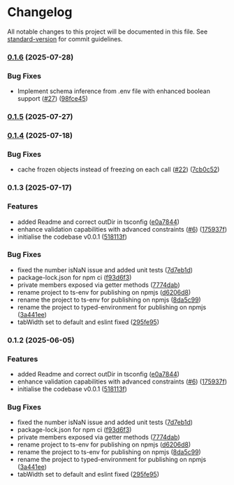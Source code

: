 # Changelog

All notable changes to this project will be documented in this file. See [standard-version](https://github.com/conventional-changelog/standard-version) for commit guidelines.

### [0.1.6](https://github.com/raxraj/typed-environment/compare/v0.1.5...v0.1.6) (2025-07-28)


### Bug Fixes

* Implement schema inference from .env file with enhanced boolean support ([#27](https://github.com/raxraj/typed-environment/issues/27)) ([98fce45](https://github.com/raxraj/typed-environment/commit/98fce45b6f7c36fc7f8c6f9b5cbe01f350605a3e))

### [0.1.5](https://github.com/raxraj/typed-environment/compare/v0.1.4...v0.1.5) (2025-07-27)

### [0.1.4](https://github.com/raxraj/typed-environment/compare/v0.1.3...v0.1.4) (2025-07-18)


### Bug Fixes

* cache frozen objects instead of freezing on each call ([#22](https://github.com/raxraj/typed-environment/issues/22)) ([7cb0c52](https://github.com/raxraj/typed-environment/commit/7cb0c5221d2d603e3ec6a54a674787acbabdf795))

### 0.1.3 (2025-07-17)


### Features

* added Readme and correct outDir in tsconfig ([e0a7844](https://github.com/raxraj/typed-environment/commit/e0a78447db6e14f93d8b586905faf9abf32f8591))
* enhance validation capabilities with advanced constraints ([#6](https://github.com/raxraj/typed-environment/issues/6)) ([175937f](https://github.com/raxraj/typed-environment/commit/175937f30d9413bc95d1a7b53a62b7e76f3ef3cc))
* initialise the codebase v0.0.1 ([518113f](https://github.com/raxraj/typed-environment/commit/518113f3ae77bb6187251b5aa83aff2d13914735))


### Bug Fixes

* fixed the number isNaN issue and added unit tests ([7d7eb1d](https://github.com/raxraj/typed-environment/commit/7d7eb1db707674bd170a6617d934235e8933ed0b))
* package-lock.json for npm ci ([f93d6f3](https://github.com/raxraj/typed-environment/commit/f93d6f3548939c4fd2b917fa7128cf6e7ebb1d27))
* private members exposed via getter methods ([7774dab](https://github.com/raxraj/typed-environment/commit/7774dababb07f84da6cfaaa3770c3c10884ab8de))
* rename project to ts-env for publishing on npmjs ([d6206d8](https://github.com/raxraj/typed-environment/commit/d6206d8b4e2fbbc582fe82f6451e91970894ce8b))
* rename the project to ts-env for publishing on npmjs ([8da5c99](https://github.com/raxraj/typed-environment/commit/8da5c9948cab1516325bce75162b723ebf5f7a20))
* rename the project to typed-environment for publishing on npmjs ([3a441ee](https://github.com/raxraj/typed-environment/commit/3a441ee8528edc40c635c9a9f7e44e1bb12bd7dc))
* tabWidth set to default and eslint fixed ([295fe95](https://github.com/raxraj/typed-environment/commit/295fe951c8f7a2f6909b146f6430c6da9aac34d9))

### 0.1.2 (2025-06-05)


### Features

* added Readme and correct outDir in tsconfig ([e0a7844](https://github.com/raxraj/typed-env/commit/e0a78447db6e14f93d8b586905faf9abf32f8591))
* enhance validation capabilities with advanced constraints ([#6](https://github.com/raxraj/typed-env/issues/6)) ([175937f](https://github.com/raxraj/typed-env/commit/175937f30d9413bc95d1a7b53a62b7e76f3ef3cc))
* initialise the codebase v0.0.1 ([518113f](https://github.com/raxraj/typed-env/commit/518113f3ae77bb6187251b5aa83aff2d13914735))


### Bug Fixes

* fixed the number isNaN issue and added unit tests ([7d7eb1d](https://github.com/raxraj/typed-env/commit/7d7eb1db707674bd170a6617d934235e8933ed0b))
* package-lock.json for npm ci ([f93d6f3](https://github.com/raxraj/typed-env/commit/f93d6f3548939c4fd2b917fa7128cf6e7ebb1d27))
* private members exposed via getter methods ([7774dab](https://github.com/raxraj/typed-env/commit/7774dababb07f84da6cfaaa3770c3c10884ab8de))
* rename project to ts-env for publishing on npmjs ([d6206d8](https://github.com/raxraj/typed-env/commit/d6206d8b4e2fbbc582fe82f6451e91970894ce8b))
* rename the project to ts-env for publishing on npmjs ([8da5c99](https://github.com/raxraj/typed-env/commit/8da5c9948cab1516325bce75162b723ebf5f7a20))
* rename the project to typed-environment for publishing on npmjs ([3a441ee](https://github.com/raxraj/typed-env/commit/3a441ee8528edc40c635c9a9f7e44e1bb12bd7dc))
* tabWidth set to default and eslint fixed ([295fe95](https://github.com/raxraj/typed-env/commit/295fe951c8f7a2f6909b146f6430c6da9aac34d9))
